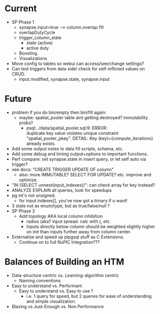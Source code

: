 # Current

* SP Phase 1
  * synapse.input=true --> column.overlap fill
  * overlapDutyCycle
  * trigger_column_state
    - state (active)
    - active duty
  * Boosting.
  * Visualizations
* Move config to tables so webui can access/see/change settings?
* Can test triggers from data side!  check for self-inflicted values on CRUD.
  * input.modified, synapse.state, synapse.input

# Future

* problem if you do bin/empty then bin/fill again:
  * maybe: spatial_pooler table aint getting destroyed? immutability probs?
    * psql:../data/spatial_pooler.sql:9: ERROR:  
      duplicate key value violates unique constraint "spatial_pooler_pkey". 
      DETAIL:  Key (key)=(compute_iterations) already exists.
* Add some output notes to data fill scripts, schema, etc.
* Add some debug and timing output+options to important functions.
* Perf compare: set synapse.state in insert query, or let self auto via trigger?
* see docs: "CREATE TRIGGER UPDATE OF column"
  * also: more IMMUTABLE? SELECT FOR UPDATE? etc. improve and optimize.
* "IN (SELECT unnest(input_indexes))": can check array for key instead?
* ANALYZE EXPLAIN all queries, look for speedups
* pg int's not unsigned.  
  * for input indexes[], you've now got a trinary if u want!
* 3 state not as enum/type, but as true/false/null ?
* SP Phase 2
  * Add topology AKA local column inhibition 
    * radius (aka? input spread. calc with.), etc.
    * Inputs directly below column should be weighted slightly higher on init
      than inputs further away from column center.
* Externalize and speed up plpgsql stuff as C Extensions.
  * Continue on to full NuPIC Integration???

# Balances of Building an HTM

* Data-structure centric vs. Learning-algorithm centric
  * Naming conventions
* Easy to understand vs. Performant
  * Easy to understand vs. Easy to use ?
    * i.e. 1 query for speed, but 2 queries for ease of understanding and
      simple visualization.
* Blazing vs Just-Enough vs. Non Performance

